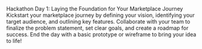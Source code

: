 Hackathon Day 1:
Laying the Foundation for Your Marketplace Journey
Kickstart your marketplace journey by defining your vision, identifying your target audience, and outlining key features. Collaborate with your team to finalize the problem statement, set clear goals, and create a roadmap for success. End the day with a basic prototype or wireframe to bring your idea to life!
